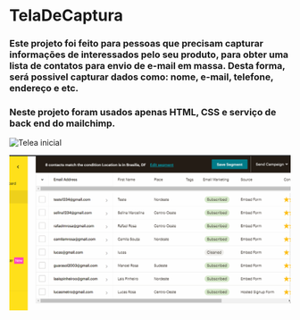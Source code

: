 # TelaDeCaptura

### Este projeto foi feito para pessoas que precisam capturar informações de interessados pelo seu produto, para obter uma lista de contatos para envio de e-mail em massa. Desta forma, será possivel capturar dados como: nome, e-mail, telefone, endereço e etc. 

### Neste projeto foram usados apenas HTML, CSS e serviço de back end do mailchimp.

![Telea inicial](gifs/telaInicial.gif)

![mailchimp](gifs/mailchimp.gif)


